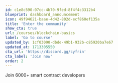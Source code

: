 ```yaml
---
id: c1e8c590-07cc-4b70-9fed-8f4f4c3312b4
blueprint: dashboard_announcement
icon: 49f94621-baae-4d42-802d-ecf860ef135a
title: 'Enter the community'
show_cta: true
url: /courses/blockchain-basics
label: 'Go to course'
updated_by: 1cf03090-dbde-49b1-932b-c85920ba7e67
updated_at: 1713305550
cta_url: 'https://discord.gg/cyfrin'
cta_label: 'Join now'
order: 2
---
```

Join 6000+ smart contract developers